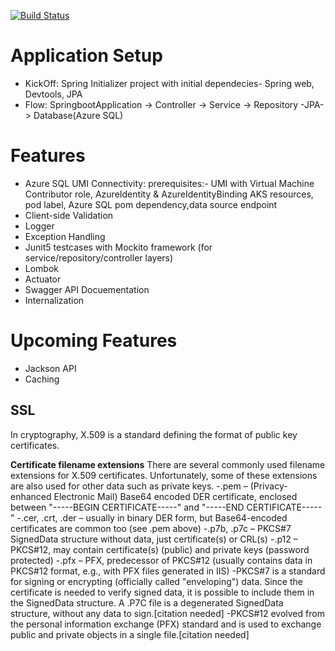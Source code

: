 [![Build Status](https://dev.azure.com/bahrinipun/demo-fullstack/_apis/build/status/cd-springboot-backend?branchName=master)](https://dev.azure.com/bahrinipun/demo-fullstack/_build/latest?definitionId=80&branchName=master)

# Application Setup
- KickOff: Spring Initializer project with initial dependecies- Spring web, Devtools, JPA
- Flow: SpringbootApplication -> Controller -> Service -> Repository -JPA-> Database(Azure SQL)

# Features
- Azure SQL UMI Connectivity: prerequisites:- UMI with Virtual Machine Contributor role, AzureIdentity & AzureIdentityBinding AKS resources, pod label,       Azure SQL pom dependency,data source endpoint
- Client-side Validation
- Logger
- Exception Handling
- Junit5 testcases with Mockito framework (for service/repository/controller layers)
- Lombok
- Actuator
- Swagger API Docuementation
- Internalization

# Upcoming Features
- Jackson API
- Caching
  
## SSL
In cryptography, X.509 is a standard defining the format of public key certificates.

**Certificate filename extensions**
There are several commonly used filename extensions for X.509 certificates. Unfortunately, some of these extensions are also used for other data such as private keys.
-.pem – (Privacy-enhanced Electronic Mail) Base64 encoded DER certificate, enclosed between "-----BEGIN CERTIFICATE-----" and "-----END CERTIFICATE-----"
-.cer, .crt, .der – usually in binary DER form, but Base64-encoded certificates are common too (see .pem above)
-.p7b, .p7c – PKCS#7 SignedData structure without data, just certificate(s) or CRL(s)
-.p12 – PKCS#12, may contain certificate(s) (public) and private keys (password protected)
-.pfx – PFX, predecessor of PKCS#12 (usually contains data in PKCS#12 format, e.g., with PFX files generated in IIS)
-PKCS#7 is a standard for signing or encrypting (officially called "enveloping") data. Since the certificate is needed to verify signed data, it is possible to include them in the SignedData structure. A .P7C file is a degenerated SignedData structure, without any data to sign.[citation needed]
-PKCS#12 evolved from the personal information exchange (PFX) standard and is used to exchange public and private objects in a single file.[citation needed]
